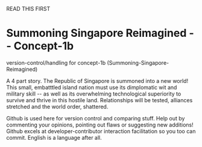 READ THIS FIRST
# Summoning Singapore Reimagined -- Concept-1b
version-control/handling for concept-1b (Summoning-Singapore-Reimagined)

A 4 part story. 
The Republic of Singapore is summoned into a new world! This small, embatttled island nation must use its dimplomatic wit and military skill -- as well as its overwhelming technological superiority to survive and thrive in this hostile land. Relationships will be tested, alliances stretched and the world order, shattered. 



Github is used here for version control and comparing stuff.
Help out by commenting your opinions, pointing out flaws or suggesting new additions! Github excels at developer-contributor interaction facilitation so you too can commit. 
English is a language after all.
 
